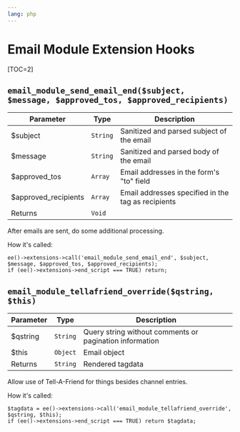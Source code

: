 ```yaml
---
lang: php
---
```


<!--
    This source file is part of the open source project
    ExpressionEngine User Guide (https://github.com/ExpressionEngine/ExpressionEngine-User-Guide)

    @link      https://expressionengine.com/
    @copyright Copyright (c) 2003-2020, Packet Tide, LLC (https://packettide.com)
    @license   https://expressionengine.com/license Licensed under Apache License, Version 2.0
-->

# Email Module Extension Hooks

[TOC=2]

## `email_module_send_email_end($subject, $message, $approved_tos, $approved_recipients)`

| Parameter             | Type     | Description                                        |
| --------------------- | -------- | -------------------------------------------------- |
| \$subject             | `String` | Sanitized and parsed subject of the email          |
| \$message             | `String` | Sanitized and parsed body of the email             |
| \$approved_tos        | `Array`  | Email addresses in the form's "to" field           |
| \$approved_recipients | `Array`  | Email addresses specified in the tag as recipients |
| Returns               | `Void`   |                                                    |

After emails are sent, do some additional processing.

How it's called:

    ee()->extensions->call('email_module_send_email_end', $subject, $message, $approved_tos, $approved_recipients);
    if (ee()->extensions->end_script === TRUE) return;

## `email_module_tellafriend_override($qstring, $this)`

| Parameter | Type     | Description                                             |
| --------- | -------- | ------------------------------------------------------- |
| \$qstring | `String` | Query string without comments or pagination information |
| \$this    | `Object` | Email object                                            |
| Returns   | `String` | Rendered tagdata                                        |

Allow use of Tell-A-Friend for things besides channel entries.

How it's called:

    $tagdata = ee()->extensions->call('email_module_tellafriend_override', $qstring, $this);
    if (ee()->extensions->end_script === TRUE) return $tagdata;
